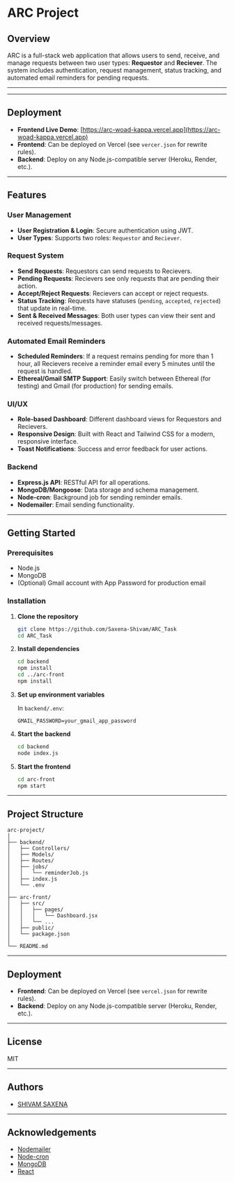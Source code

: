 ﻿# ARC Project

## Overview

ARC is a full-stack web application that allows users to send, receive, and manage requests between two user types: **Requestor** and **Reciever**. The system includes authentication, request management, status tracking, and automated email reminders for pending requests.

---

---

## Deployment

- **Frontend Live Demo**: [https://arc-woad-kappa.vercel.app](https://arc-woad-kappa.vercel.app)
- **Frontend**: Can be deployed on Vercel (see `vercer.json` for rewrite rules).
- **Backend**: Deploy on any Node.js-compatible server (Heroku, Render, etc.).

---

## Features

### User Management

- **User Registration & Login**: Secure authentication using JWT.
- **User Types**: Supports two roles: `Requestor` and `Reciever`.

### Request System

- **Send Requests**: Requestors can send requests to Recievers.
- **Pending Requests**: Recievers see only requests that are pending their action.
- **Accept/Reject Requests**: Recievers can accept or reject requests.
- **Status Tracking**: Requests have statuses (`pending`, `accepted`, `rejected`) that update in real-time.
- **Sent & Received Messages**: Both user types can view their sent and received requests/messages.

### Automated Email Reminders

- **Scheduled Reminders**: If a request remains pending for more than 1 hour, all Recievers receive a reminder email every 5 minutes until the request is handled.
- **Ethereal/Gmail SMTP Support**: Easily switch between Ethereal (for testing) and Gmail (for production) for sending emails.

### UI/UX

- **Role-based Dashboard**: Different dashboard views for Requestors and Recievers.
- **Responsive Design**: Built with React and Tailwind CSS for a modern, responsive interface.
- **Toast Notifications**: Success and error feedback for user actions.

### Backend

- **Express.js API**: RESTful API for all operations.
- **MongoDB/Mongoose**: Data storage and schema management.
- **Node-cron**: Background job for sending reminder emails.
- **Nodemailer**: Email sending functionality.

---

## Getting Started

### Prerequisites

- Node.js
- MongoDB
- (Optional) Gmail account with App Password for production email

### Installation

1. **Clone the repository**

   ```sh
   git clone https://github.com/Saxena-Shivam/ARC_Task
   cd ARC_Task
   ```

2. **Install dependencies**

   ```sh
   cd backend
   npm install
   cd ../arc-front
   npm install
   ```

3. **Set up environment variables**

   In `backend/.env`:

   ```
   GMAIL_PASSWORD=your_gmail_app_password
   ```

4. **Start the backend**

   ```sh
   cd backend
   node index.js
   ```

5. **Start the frontend**
   ```sh
   cd arc-front
   npm start
   ```

---

## Project Structure

```
arc-project/
│
├── backend/
│   ├── Controllers/
│   ├── Models/
│   ├── Routes/
│   ├── jobs/
│   │   └── reminderJob.js
│   ├── index.js
│   └── .env
│
├── arc-front/
│   ├── src/
│   │   ├── pages/
│   │   │   └── Dashboard.jsx
│   │   └── ...
│   ├── public/
│   └── package.json
│
└── README.md
```

---

## Deployment

- **Frontend**: Can be deployed on Vercel (see `vercel.json` for rewrite rules).
- **Backend**: Deploy on any Node.js-compatible server (Heroku, Render, etc.).

---

## License

MIT

---

## Authors

- [SHIVAM SAXENA](https://github.com/Saxena-Shivam)

---

## Acknowledgements

- [Nodemailer](https://nodemailer.com/)
- [Node-cron](https://www.npmjs.com/package/node-cron)
- [MongoDB](https://www.mongodb.com/)
- [React](https://react.dev/)
